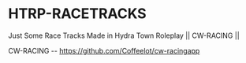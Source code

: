 # HTRP-RACETRACKS
 Just Some Race Tracks Made in Hydra Town Roleplay || CW-RACING || 
 
 CW-RACING -- https://github.com/Coffeelot/cw-racingapp
